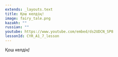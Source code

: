```yaml
---
extends: _layouts.text
title: Қош келдің!
image: fairy_tale.png
kazakh: ""
russian: ""
youtube: https://www.youtube.com/embed/ds2UDCN_SP8
lessonId: CYR_A1_7_lesson
---
```

Қош келдің!